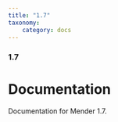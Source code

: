 ```yaml
---
title: "1.7"
taxonomy:
    category: docs
---
```

<!--AUTOVERSION: "title: \"Development\""/complain-->
<!--
Exception to the rule about AUTOVERSION tags coming before their affected block:
For page headers the tag may come after due to misrendering if it is above.
-->

### 1.7

# Documentation

<!--AUTOVERSION: "bleeding-edge % branch"/complain-->
Documentation for Mender 1.7.

